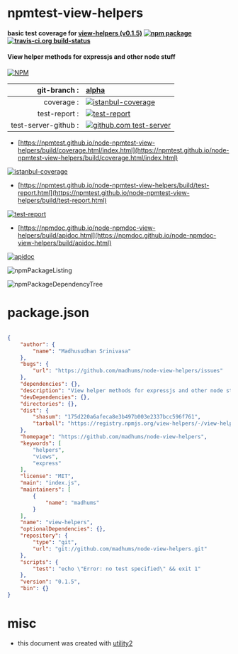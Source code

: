 # npmtest-view-helpers

#### basic test coverage for  [view-helpers (v0.1.5)](https://github.com/madhums/node-view-helpers)  [![npm package](https://img.shields.io/npm/v/npmtest-view-helpers.svg?style=flat-square)](https://www.npmjs.org/package/npmtest-view-helpers) [![travis-ci.org build-status](https://api.travis-ci.org/npmtest/node-npmtest-view-helpers.svg)](https://travis-ci.org/npmtest/node-npmtest-view-helpers)

#### View helper methods for expressjs and other node stuff

[![NPM](https://nodei.co/npm/view-helpers.png?downloads=true&downloadRank=true&stars=true)](https://www.npmjs.com/package/view-helpers)

| git-branch : | [alpha](https://github.com/npmtest/node-npmtest-view-helpers/tree/alpha)|
|--:|:--|
| coverage : | [![istanbul-coverage](https://npmtest.github.io/node-npmtest-view-helpers/build/coverage.badge.svg)](https://npmtest.github.io/node-npmtest-view-helpers/build/coverage.html/index.html)|
| test-report : | [![test-report](https://npmtest.github.io/node-npmtest-view-helpers/build/test-report.badge.svg)](https://npmtest.github.io/node-npmtest-view-helpers/build/test-report.html)|
| test-server-github : | [![github.com test-server](https://npmtest.github.io/node-npmtest-view-helpers/GitHub-Mark-32px.png)](https://npmtest.github.io/node-npmtest-view-helpers/build/app/index.html) | | build-artifacts : | [![build-artifacts](https://npmtest.github.io/node-npmtest-view-helpers/glyphicons_144_folder_open.png)](https://github.com/npmtest/node-npmtest-view-helpers/tree/gh-pages/build)|

- [https://npmtest.github.io/node-npmtest-view-helpers/build/coverage.html/index.html](https://npmtest.github.io/node-npmtest-view-helpers/build/coverage.html/index.html)

[![istanbul-coverage](https://npmtest.github.io/node-npmtest-view-helpers/build/screenCapture.buildCi.browser.%252Ftmp%252Fbuild%252Fcoverage.lib.html.png)](https://npmtest.github.io/node-npmtest-view-helpers/build/coverage.html/index.html)

- [https://npmtest.github.io/node-npmtest-view-helpers/build/test-report.html](https://npmtest.github.io/node-npmtest-view-helpers/build/test-report.html)

[![test-report](https://npmtest.github.io/node-npmtest-view-helpers/build/screenCapture.buildCi.browser.%252Ftmp%252Fbuild%252Ftest-report.html.png)](https://npmtest.github.io/node-npmtest-view-helpers/build/test-report.html)

- [https://npmdoc.github.io/node-npmdoc-view-helpers/build/apidoc.html](https://npmdoc.github.io/node-npmdoc-view-helpers/build/apidoc.html)

[![apidoc](https://npmdoc.github.io/node-npmdoc-view-helpers/build/screenCapture.buildCi.browser.%252Ftmp%252Fbuild%252Fapidoc.html.png)](https://npmdoc.github.io/node-npmdoc-view-helpers/build/apidoc.html)

![npmPackageListing](https://npmtest.github.io/node-npmtest-view-helpers/build/screenCapture.npmPackageListing.svg)

![npmPackageDependencyTree](https://npmtest.github.io/node-npmtest-view-helpers/build/screenCapture.npmPackageDependencyTree.svg)



# package.json

```json

{
    "author": {
        "name": "Madhusudhan Srinivasa"
    },
    "bugs": {
        "url": "https://github.com/madhums/node-view-helpers/issues"
    },
    "dependencies": {},
    "description": "View helper methods for expressjs and other node stuff",
    "devDependencies": {},
    "directories": {},
    "dist": {
        "shasum": "175d220a6afeca8e3b497b003e2337bcc596f761",
        "tarball": "https://registry.npmjs.org/view-helpers/-/view-helpers-0.1.5.tgz"
    },
    "homepage": "https://github.com/madhums/node-view-helpers",
    "keywords": [
        "helpers",
        "views",
        "express"
    ],
    "license": "MIT",
    "main": "index.js",
    "maintainers": [
        {
            "name": "madhums"
        }
    ],
    "name": "view-helpers",
    "optionalDependencies": {},
    "repository": {
        "type": "git",
        "url": "git://github.com/madhums/node-view-helpers.git"
    },
    "scripts": {
        "test": "echo \"Error: no test specified\" && exit 1"
    },
    "version": "0.1.5",
    "bin": {}
}
```



# misc
- this document was created with [utility2](https://github.com/kaizhu256/node-utility2)
